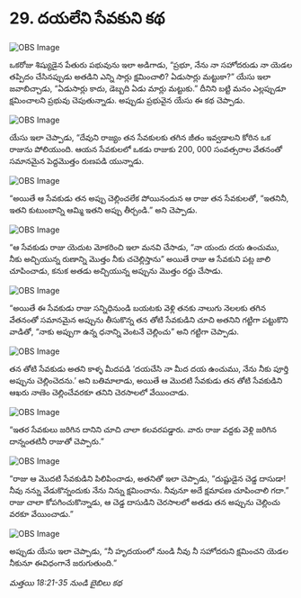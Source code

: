 # 29. దయలేని సేవకుని కథ

![OBS Image](https://cdn.door43.org/obs/jpg/360px/obs-en-29-01.jpg)

ఒకరోజు శిష్యుడైన పేతురు పభువును ఇలా అడిగాడు, “ప్రభూ, నేను నా సహోదరుడు నా యెడల తప్పిదం చేసినప్పుడు అతడిని ఎన్ని సార్లు క్షమించాలి? ఏడుసార్లు మట్టుకా?” యేసు ఇలా జవాబిచ్చాడు, “ఏడుసార్లు కాదు, డెబ్బది ఏడు మార్లు మట్టుకు.” దీనిని బట్టి మనం ఎల్లప్పుడూ క్షమించాలని ప్రభువు చెపుతున్నాడు. అప్పుడు ప్రభువైన యేసు ఈ కథ చెప్పాడు. 

![OBS Image](https://cdn.door43.org/obs/jpg/360px/obs-en-29-02.jpg)

యేసు ఇలా చెప్పాడు, “దేవుని రాజ్యం తన సేవకులకు తగిన జీతం ఇవ్వడాలని కోరిన ఒక రాజును పోలియుంది. ఆయన సేవకులలో ఒకడు రాజుకు 200, 000 సంవత్సరాల వేతనంతో సమానమైన పెద్దమొత్తం రుణపడి యున్నాడు.

![OBS Image](https://cdn.door43.org/obs/jpg/360px/obs-en-29-03.jpg)

“అయితే ఆ సేవకుడు తన అప్పు చెల్లించలేక పోయినందున ఆ రాజు తన సేవకులతో, “ఇతనినీ, ఇతని కుటుంబాన్ని ఆమ్మి ఇతని అప్పు తీర్చండి.” అని చెప్పాడు.

![OBS Image](https://cdn.door43.org/obs/jpg/360px/obs-en-29-04.jpg)

“ఆ సేవకుడు రాజు యెదుట మోకరించి ఇలా మనవి చేసాడు, “నా యందు దయ ఉంచుము, నీకు అచ్చియున్న రుణాన్ని మొత్తం నీకు చచెల్లిస్తాను” అయితే రాజు ఆ సేవకుని పట్ల జాలి చూపించాడు, కనుక అతడు అచ్చియున్న అప్పును మొత్తం రద్దు చేసాడు.

![OBS Image](https://cdn.door43.org/obs/jpg/360px/obs-en-29-05.jpg)

“అయితే ఈ సేవకుడు రాజు సన్నిధినుండి బయటకు వెళ్లి తనకు నాలుగు నెలలకు తగిన వేతనంతో సమానమైన అప్పును తీసుకొన్న తన తోటి సేవకుడిని చూచి అతనిని గట్టిగా పట్టుకొని వాడితో, “నాకు అప్పుగా ఉన్న ధనాన్ని వెంటనే చెల్లించు” అని గట్టిగా చెప్పాడు. 

![OBS Image](https://cdn.door43.org/obs/jpg/360px/obs-en-29-06.jpg)

తన తోటి సేవకుడు అతని కాళ్ళ మీదపడి ‘దయచేసి నా మీద దయ ఉంచుము, నేను నీకు పూర్తి అప్పును చెల్లించెదను.’ అని బతిమాలాడు, అయితే ఆ మొదటి సేవకుడు తన తోటి సేవకుడిని ఆఖరు నాణెం చెల్లించేవరకూ తనిని చెరసాలలో వేయించాడు.

![OBS Image](https://cdn.door43.org/obs/jpg/360px/obs-en-29-07.jpg)

“ఇతర సేవకులు జరిగిన దానిని చూచి చాలా కలవరపడ్డారు. వారు రాజు వద్దకు వెళ్లి జరిగిన దాన్నంతటినీ రాజుతో చెప్పారు.”

![OBS Image](https://cdn.door43.org/obs/jpg/360px/obs-en-29-08.jpg)

“రాజు ఆ మొదటి సేవకుడిని పిలిపించాడు, అతనితో ఇలా చెప్పాడు, “దుష్టుడైన చెడ్డ దాసుడా! నీవు నన్ను వేడుకొన్నందుకు నేను నిన్ను క్షమించాను. నీవునూ అదే క్షమాపణ చూపించాలి గదా.” రాజు చాలా కోపగించుకొన్నాడు, ఆ చెడ్డ దాసుడిని చెరసాలలో అతడు తన అప్పును చెల్లించు వరకూ వేయించాడు.”

![OBS Image](https://cdn.door43.org/obs/jpg/360px/obs-en-29-09.jpg)

అప్పుడు యేసు ఇలా చెప్పాడు, “నీ హృదయంలో నుండి నీవు నీ సహోదరుని క్షమించని యెడల నీకునూ ఈవిధంగానే జరుగుతుంది.”

_మత్తయి 18:21-35 నుండి బైబిలు కథ_

